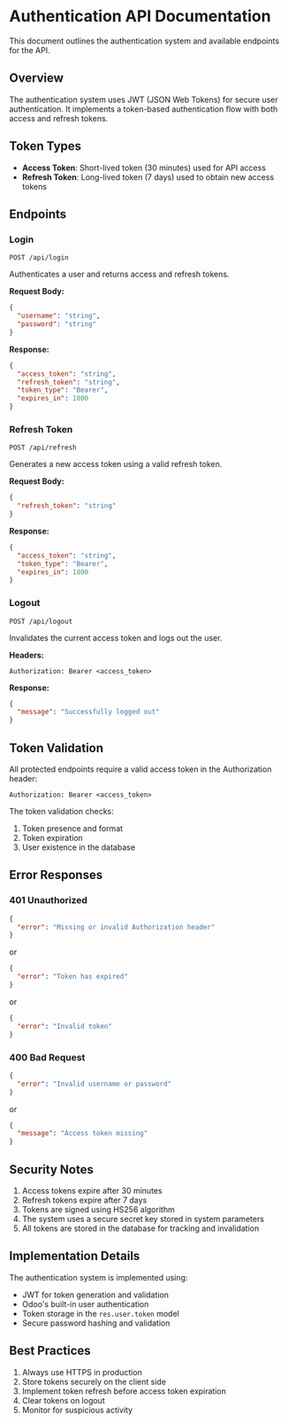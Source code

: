# Authentication API Documentation

This document outlines the authentication system and available endpoints for the API.

## Overview

The authentication system uses JWT (JSON Web Tokens) for secure user authentication. It implements a token-based authentication flow with both access and refresh tokens.

## Token Types

- **Access Token**: Short-lived token (30 minutes) used for API access
- **Refresh Token**: Long-lived token (7 days) used to obtain new access tokens

## Endpoints

### Login

```http
POST /api/login
```

Authenticates a user and returns access and refresh tokens.

**Request Body:**

```json
{
  "username": "string",
  "password": "string"
}
```

**Response:**

```json
{
  "access_token": "string",
  "refresh_token": "string",
  "token_type": "Bearer",
  "expires_in": 1800
}
```

### Refresh Token

```http
POST /api/refresh
```

Generates a new access token using a valid refresh token.

**Request Body:**

```json
{
  "refresh_token": "string"
}
```

**Response:**

```json
{
  "access_token": "string",
  "token_type": "Bearer",
  "expires_in": 1800
}
```

### Logout

```http
POST /api/logout
```

Invalidates the current access token and logs out the user.

**Headers:**

```
Authorization: Bearer <access_token>
```

**Response:**

```json
{
  "message": "Successfully logged out"
}
```

## Token Validation

All protected endpoints require a valid access token in the Authorization header:

```
Authorization: Bearer <access_token>
```

The token validation checks:

1. Token presence and format
2. Token expiration
3. User existence in the database

## Error Responses

### 401 Unauthorized

```json
{
  "error": "Missing or invalid Authorization header"
}
```

or

```json
{
  "error": "Token has expired"
}
```

or

```json
{
  "error": "Invalid token"
}
```

### 400 Bad Request

```json
{
  "error": "Invalid username or password"
}
```

or

```json
{
  "message": "Access token missing"
}
```

## Security Notes

1. Access tokens expire after 30 minutes
2. Refresh tokens expire after 7 days
3. Tokens are signed using HS256 algorithm
4. The system uses a secure secret key stored in system parameters
5. All tokens are stored in the database for tracking and invalidation

## Implementation Details

The authentication system is implemented using:

- JWT for token generation and validation
- Odoo's built-in user authentication
- Token storage in the `res.user.token` model
- Secure password hashing and validation

## Best Practices

1. Always use HTTPS in production
2. Store tokens securely on the client side
3. Implement token refresh before access token expiration
4. Clear tokens on logout
5. Monitor for suspicious activity
